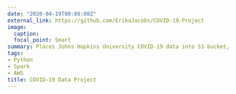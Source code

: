 ```yaml
---
date: "2020-04-19T00:00:00Z"
external_link: https://github.com/ErikaJacobs/COVID-19-Project
image:
  caption: 
  focal_point: Smart
summary: Places Johns Hopkins University COVID-19 data into S3 bucket, and is processed using PySpark in Databricks to create a dashboard.
tags:
- Python
- Spark
- AWS
title: COVID-19 Data Project
---
```

